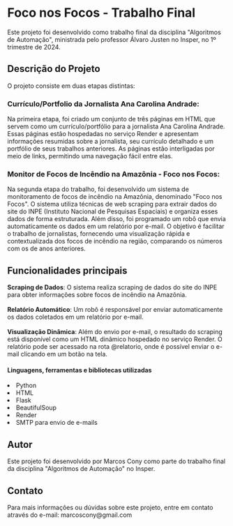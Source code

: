 <h1>Foco nos Focos - Trabalho Final</h1>

Este projeto foi desenvolvido como trabalho final da disciplina "Algoritmos de Automação", ministrada pelo professor Álvaro Justen no Insper, no 1º trimestre de 2024.

<h2>Descrição do Projeto</h2>
O projeto consiste em duas etapas distintas:

<h3>Currículo/Portfolio da Jornalista Ana Carolina Andrade:</h3>
Na primeira etapa, foi criado um conjunto de três páginas em HTML que servem como um currículo/portfólio para a jornalista Ana Carolina Andrade. Essas páginas estão hospedadas no serviço Render e apresentam informações resumidas sobre a jornalista, seu currículo detalhado e um portfólio de seus trabalhos anteriores. As páginas estão interligadas por meio de links, permitindo uma navegação fácil entre elas.

<h3>Monitor de Focos de Incêndio na Amazônia - Foco nos Focos:</h3>
Na segunda etapa do trabalho, foi desenvolvido um sistema de monitoramento de focos de incêndio na Amazônia, denominado "Foco nos Focos". O sistema utiliza técnicas de web scraping para extrair dados do site do INPE (Instituto Nacional de Pesquisas Espaciais) e organiza esses dados de forma estruturada. Além disso, foi programado um robô que envia automaticamente os dados em um relatório por e-mail. O objetivo é facilitar o trabalho de jornalistas, fornecendo uma visualização rápida e contextualizada dos focos de incêndio na região, comparando os números com os de anos anteriores.

<h2>Funcionalidades principais</h2>
<b>Scraping de Dados</b>: O sistema realiza scraping de dados do site do INPE para obter informações sobre focos de incêndio na Amazônia.<br><br>
<b>Relatório Automático</b>: Um robô é responsável por enviar automaticamente os dados coletados em um relatório por e-mail.<br><br>
<b>Visualização Dinâmica</b>: Além do envio por e-mail, o resultado do scraping está disponível como um HTML dinâmico hospedado no serviço Render. O relatório pode ser acessado na rota @relatorio, onde é possível enviar o e-mail clicando em um botão na tela. <br>

<h4>Linguagens, ferramentas e bibliotecas utilizadas</h4>
<li>Python</li>
<li>HTML</li>
<li>Flask</li>
<li>BeautifulSoup</li>
<li>Render</li>
<li>SMTP para envio de e-mails</li>

<h2>Autor</h2>
Este projeto foi desenvolvido por Marcos Cony como parte do trabalho final da disciplina "Algoritmos de Automação" no Insper.

<h2>Contato</h2>
Para mais informações ou dúvidas sobre este projeto, entre em contato através do e-mail: marcoscony@gmail.com
